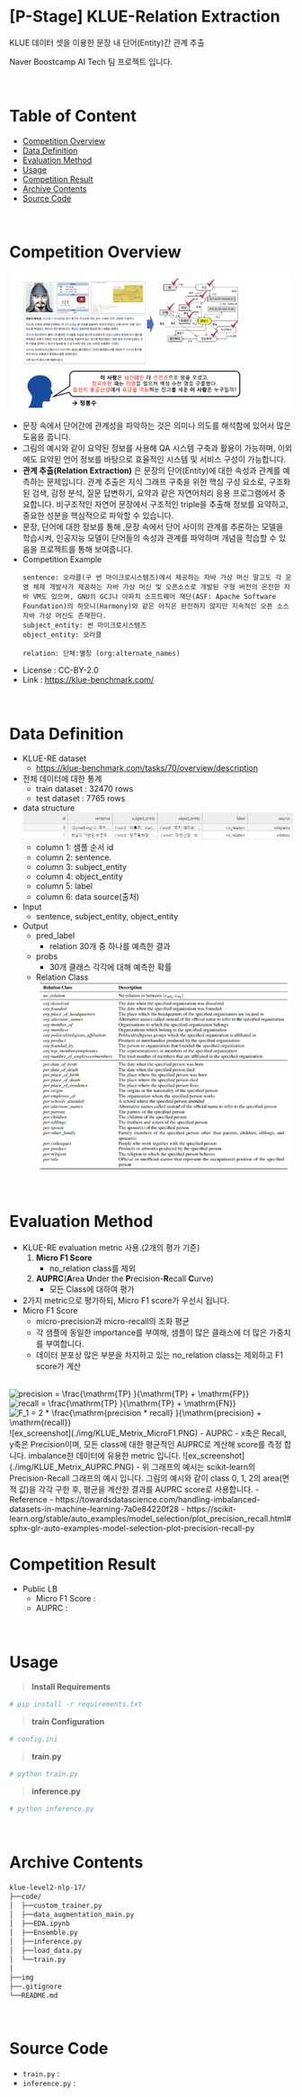 # [P-Stage] KLUE-Relation Extraction

KLUE 데이터 셋을 이용한 문장 내 단어(Entity)간 관계 추출  

Naver Boostcamp AI Tech 팀 프로젝트 입니다.

<br>

# Table of Content

- [Competition Overview](#competition-overview)
- [Data Definition](#data-definition)
- [Evaluation Method](#evaluation-method)
- [Usage](#usage)
- [Competition Result](#competition-result)
- [Archive Contents](#archive-contents)
- [Source Code](#source-code)

<br>

# Competition Overview
![ex_screenshot](./img/KLUE_Overview.png)

- 문장 속에서 단어간에 관계성을 파악하는 것은 의미나 의도를 해석함에 있어서 많은 도움을 줍니다.
- 그림의 예시와 같이 요약된 정보를 사용해 QA 시스템 구축과 활용이 가능하며, 이외에도 요약된 언어 정보를 바탕으로 효율적인 시스템 및 서비스 구성이 가능합니다.
- **관계 추출(Relation Extraction)** 은 문장의 단어(Entity)에 대한 속성과 관계를 예측하는 문제입니다. 관계 추출은 지식 그래프 구축을 위한 핵심 구성 요소로, 구조화된 검색, 감정 분석, 질문 답변하기, 요약과 같은 자연어처리 응용 프로그램에서 중요합니다. 비구조적인 자연어 문장에서 구조적인 triple을 추출해 정보를 요약하고, 중요한 성분을 핵심적으로 파악할 수 있습니다.
- 문장, 단어에 대한 정보를 통해 ,문장 속에서 단어 사이의 관계를 추론하는 모델을 학습시켜, 인공지능 모델이 단어들의 속성과 관계를 파악하며 개념을 학습할 수 있음을 프로젝트를 통해 보여줍니다.
- Competition Example
    ```
    sentence: 오라클(구 썬 마이크로시스템즈)에서 제공하는 자바 가상 머신 말고도 각 운영 체제 개발사가 제공하는 자바 가상 머신 및 오픈소스로 개발된 구형 버전의 온전한 자바 VM도 있으며, GNU의 GCJ나 아파치 소프트웨어 재단(ASF: Apache Software Foundation)의 하모니(Harmony)와 같은 아직은 완전하지 않지만 지속적인 오픈 소스 자바 가상 머신도 존재한다.
    subject_entity: 썬 마이크로시스템즈
    object_entity: 오라클

    relation: 단체:별칭 (org:alternate_names)
    ```
- License : CC-BY-2.0
- Link : https://klue-benchmark.com/

<br>

# Data Definition
- KLUE-RE dataset
    - https://klue-benchmark.com/tasks/70/overview/description
- 전체 데이터에 대한 통계
    - train dataset : 32470 rows
    - test dataset  : 7765 rows
- data structure
![ex_screenshot](./img/KLUE_Data_Construct.png)
    - column 1: 샘플 순서 id
    - column 2: sentence.
    - column 3: subject_entity
    - column 4: object_entity
    - column 5: label
    - column 6: data source(출처)
- Input
    - sentence, subject_entity, object_entity
- Output
    - pred_label
        - relation 30개 중 하나를 예측한 결과
    - probs
        - 30개 클래스 각각에 대해 예측한 확률 
    - Relation Class
![ex_screenshot](./img/KLUE_Relation_Class.png)

<br>

# Evaluation Method
- KLUE-RE evaluation metric 사용.(2개의 평가 기준)
    1. **Micro F1 Score**
        - no_relation class를 제외
    2. **AUPRC**(**A**rea **U**nder the **P**recision-**R**ecall **C**urve)
        - 모든 Class에 대하여 평가
- 2가지 metric으로 평가하되, Micro F1 score가 우선시 됩니다.
- Micro F1 Score
    - micro-precision과 micro-recall의 조화 평균
    - 각 샘플에 동일한 importance를 부여해, 샘플이 많은 클래스에 더 많은 가중치를 부여합니다.
    - 데이터 분포상 많은 부분을 차지하고 있는 no_relation class는 제외하고 F1 score가 계산
<br>
<img src="https://latex.codecogs.com/svg.image?precision&space;=&space;\frac{\mathrm{TP}&space;}{\mathrm{TP}&space;&plus;&space;\mathrm{FP}}&space;" title="precision = \frac{\mathrm{TP} }{\mathrm{TP} + \mathrm{FP}} " />
<br>
<img src="https://latex.codecogs.com/svg.image?recall&space;=&space;\frac{\mathrm{TP}&space;}{\mathrm{TP}&space;&plus;&space;\mathrm{FN}}&space;" title="recall = \frac{\mathrm{TP} }{\mathrm{TP} + \mathrm{FN}} " />
<br>
<img src="https://latex.codecogs.com/svg.image?F_1&space;=&space;2&space;*&space;\frac{\mathrm{precision&space;*&space;recall}&space;}{\mathrm{precision}&space;&plus;&space;\mathrm{recall}}&space;" title="F_1 = 2 * \frac{\mathrm{precision * recall} }{\mathrm{precision} + \mathrm{recall}} " />
<br>
![ex_screenshot](./img/KLUE_Metrix_MicroF1.PNG)
- AUPRC
    - x축은 Recall, y축은 Precision이며,  
      모든 class에 대한 평균적인 AUPRC로 계산해 score를 측정 합니다. imbalance한 데이터에 유용한 metric 입니다.
![ex_screenshot](./img/KLUE_Metrix_AUPRC.PNG)
    - 위 그래프의 예시는 scikit-learn의 Precision-Recall 그래프의 예시 입니다. 그림의 예시와 같이 class 0, 1, 2의 area(면적 값)을 각각 구한 후, 평균을 계산한 결과를 AUPRC score로 사용합니다.
- Reference
    - https://towardsdatascience.com/handling-imbalanced-datasets-in-machine-learning-7a0e84220f28
    - https://scikit-learn.org/stable/auto_examples/model_selection/plot_precision_recall.html#sphx-glr-auto-examples-model-selection-plot-precision-recall-py

# Competition Result
- Public LB
    - Micro F1 Score : 
    - AUPRC : 

<br>

# Usage

>**Install Requirements**
```bash
# pip install -r requirements.txt
```

>**train Configuration**
```bash
# config.ini
```

>**train.py**
```bash
# python train.py
```

>**inference.py**
```bash
# python inference.py
```




<br>

# Archive Contents
```
klue-level2-nlp-17/
├──code/
│  ├──custom_trainer.py
│  ├──data_augmentation_main.py
│  ├──EDA.ipynb
│  ├──Ensemble.py
│  ├──inference.py
│  ├──load_data.py
│  └──train.py
│
├──img
├──.gitignore    
└──README.md
```

<br>

# Source Code

- `train.py` : 
- `inference.py` :
